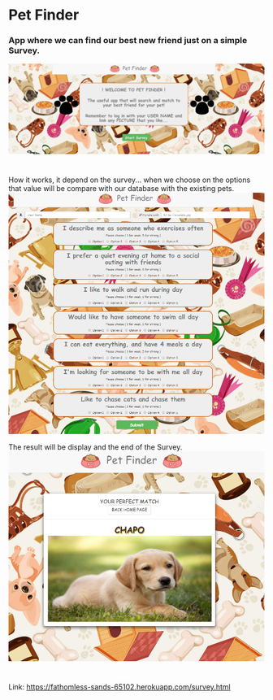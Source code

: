 # Pet Finder

### App where we can find our best new friend just on a simple Survey.
![alt text](https://github.com/marioiovanna/FriendFinder/blob/master/app/public/app-pic/main.PNG)

#
How it works, it depend on the survey... when we choose on the options that value will be compare with our database with the existing pets.
![alt text](https://github.com/marioiovanna/FriendFinder/blob/master/app/public/app-pic/survey.PNG)

The result will be display and the end of the Survey.
![alt text](https://github.com/marioiovanna/FriendFinder/blob/master/app/public/app-pic/result.PNG)

#
Link:  https://fathomless-sands-65102.herokuapp.com/survey.html
